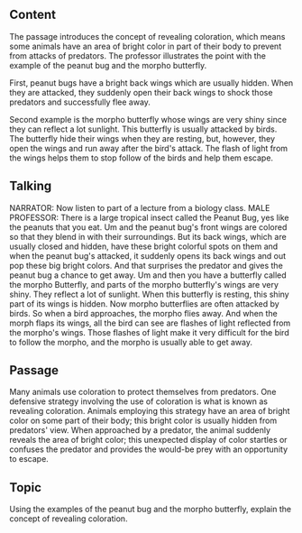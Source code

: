 ## Content
The passage introduces the concept of revealing coloration, which means some animals have an area of bright color in part of their body to prevent from attacks of predators. The professor illustrates the point with the example of the peanut bug and the morpho butterfly.

First, peanut bugs have a bright back wings which are usually hidden. When they are attacked, they suddenly open their back wings to shock those predators and successfully flee away.

Second example is the morpho butterfly whose wings are very shiny since they can reflect a lot sunlight. This butterfly is usually attacked by birds. The butterfly hide their wings when they are resting, but, however, they open the wings and run away after the bird's attack. The flash of light from the wings helps them to stop follow of the birds and help them escape.

## Talking
NARRATOR: Now listen to part of a lecture from a biology class.
MALE PROFESSOR: There is a large tropical insect called the Peanut Bug, yes like the peanuts that you eat.
Um and the peanut bug's front wings are colored so that they blend in with their surroundings.
But its back wings, which are usually closed and hidden, have these bright colorful spots on them and when the peanut bug's attacked, it suddenly opens its back wings and out pop these big bright colors.
And that surprises the predator and gives the peanut bug a chance to get away.
Um and then you have a butterfly called the morpho Butterfly, and parts of the morpho butterfly's wings are very shiny.
They reflect a lot of sunlight.
When this butterfly is resting, this shiny part of its wings is hidden.
Now morpho butterflies are often attacked by birds.
So when a bird approaches, the morpho flies away.
And when the morph flaps its wings, all the bird can see are flashes of light reflected from the morpho's wings.
Those flashes of light make it very difficult for the bird to follow the morpho, and the morpho is usually able to get away.

## Passage
Many animals use coloration to protect themselves from predators. One defensive strategy involving the use of coloration is what is known as revealing coloration. Animals employing this strategy have an area of bright color on some part of their body; this bright color is usually hidden from predators' view. When approached by a predator, the animal suddenly reveals the area of bright color; this unexpected display of color startles or confuses the predator and provides the would-be prey with an opportunity to escape.

## Topic
Using the examples of the peanut bug and the morpho butterfly, explain the concept of revealing coloration.